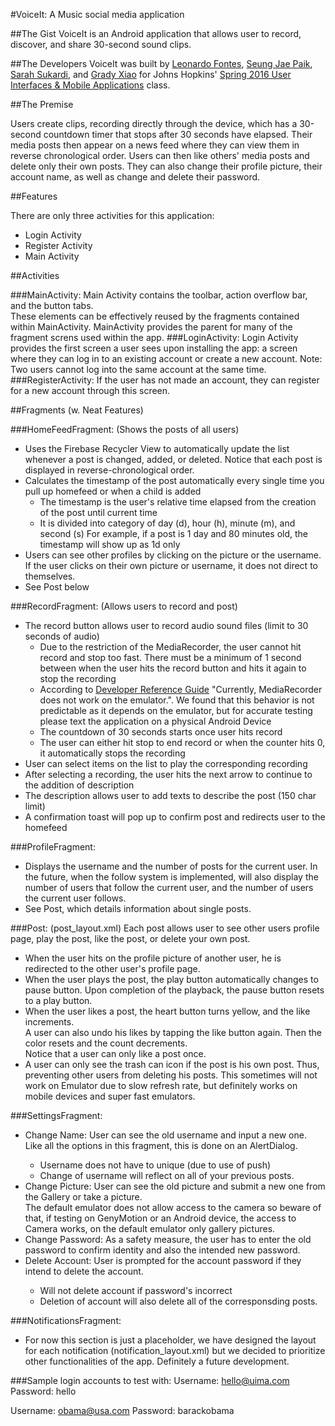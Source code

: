 #VoiceIt: A Music social media application

##The Gist
VoiceIt is an Android application that allows user to record, discover, and share 30-second sound clips.

##The Developers
VoiceIt was built by <a href="https://github.com/leofontes">Leonardo Fontes</a>, <a href="https://github.com/sjp511">Seung Jae Paik</a>,
<a href="https://github.com/smsukardi"> Sarah Sukardi</a>, and <a href="https://github.com/mebius5">Grady Xiao</a> for Johns Hopkins' <a href="http://www.cs.jhu.edu/~joanne/cs250/">Spring 2016 User Interfaces & Mobile Applications</a> class.

##The Premise

Users create clips, recording directly through the device, which has a 30-second countdown timer that stops after 30 seconds have elapsed.
Their media posts then appear on a news feed where they can view them in reverse chronological order.
Users can then like others' media posts and delete only their own posts. They can also change their profile picture, their account name, as well as change and delete their password.

##Features

There are only three activities for this application:
<ul>
  <li> Login Activity
  <li> Register Activity
  <li> Main Activity
</ul>
##Activities

###MainActivity:
Main Activity contains the toolbar, action overflow bar, and the button tabs. <br>
These elements can be effectively reused by the fragments contained within MainActivity.
MainActivity provides the parent for many of the fragment screns used within the app.
###LoginActivity:
Login Activity provides the first screen a user sees upon installing the app: a screen where they can log in to an existing account
or create a new account.
Note: Two users cannot log into the same account at the same time.
###RegisterActivity:
If the user has not made an account, they can register for a new account through this screen.

##Fragments (w. Neat Features)

###HomeFeedFragment: (Shows the posts of all users)
<ul>
  <li> Uses the Firebase Recycler View to automatically update the list whenever a post is changed, added, or deleted. Notice that each post is displayed in reverse-chronological order.
  <li> Calculates the timestamp of the post automatically every single time you pull up homefeed or when a child is added
    <ul>
      <li>The timestamp is the user's relative time elapsed from the creation of the post until current time
      <li>It is divided into category of day (d), hour (h), minute (m), and second (s)
      For example, if a post is 1 day and 80 minutes old, the timestamp will show up as 1d only
    </ul>
  <li> Users can see other profiles by clicking on the picture or the username. If the user clicks on their own picture or username, it does not direct to themselves.
  <li> See Post below
</ul>

###RecordFragment: (Allows users to record and post)
<ul>
  <li> The record button allows user to record audio sound files (limit to 30 seconds of audio)
    <ul>
      <li> Due to the restriction of the MediaRecorder, the user cannot hit record and stop too fast. There must be a minimum of 1 second between when the user hits the record button and hits it again to stop the recording
      <li> According to <a href="https://developer.android.com/reference/android/media/MediaRecorder.html">Developer Reference Guide</a> "Currently, MediaRecorder does not work on the emulator.". We found that this behavior is not predictable as it depends on the emulator, but for accurate testing please text the application on a physical Android Device
      <li> The countdown of 30 seconds starts once user hits record
      <li> The user can either hit stop to end record or when the counter hits 0, it automatically stops the recording
    </ul>
  <li> User can select items on the list to play the corresponding recording
  <li> After selecting a recording, the user hits the next arrow to continue to the addition of description
  <li> The description allows user to add texts to describe the post (150 char limit)
  <li> A confirmation toast will pop up to confirm post and redirects user to the homefeed
</ul>

###ProfileFragment:
<ul>
  <li> Displays the username and the number of posts for the current user. In the future, when the follow system is implemented, will also display the number of users that follow the current user, and the number of users the current user follows.
  <li> See Post, which details information about single posts.
</ul>

###Post: (post_layout.xml)
Each post allows user to see other users profile page, play the post, like the post, or delete your own post.
    <ul>
      <li> When the user hits on the profile picture of another user, he is redirected to the other user's profile page.
      <li> When the user plays the post, the play button automatically changes to pause button.
      Upon completion of the playback, the pause button resets to a play button.
      <li> When the user likes a post, the heart button turns yellow, and the like increments. <br>
      A user can also undo his likes by tapping the like button again. Then the color resets and the count decrements. <br>
      Notice that a user can only like a post once. <br>
      <li> A user can only see the trash can icon if the post is his own post. Thus, preventing other users from deleting his posts. This sometimes will not work on Emulator due to slow refresh rate, but definitely works on mobile devices and super fast emulators.
    </ul>

###SettingsFragment:
<ul>
    <li>Change Name: User can see the old username and input a new one. Like all the options in this fragment, this is done on an AlertDialog.</li>
      <ul>
        <li>Username does not have to unique (due to use of push)
        <li>Change of username will reflect on all of your previous posts.
      </ul>
    <li>Change Picture: User can see the old picture and submit a new one from the Gallery or take a picture.<br>The default emulator does not allow access to the camera so beware of that, if testing on GenyMotion or an Android device, the access to Camera works, on the default emulator only gallery pictures. </li>
    <li>Change Password: As a safety measure, the user has to enter the old password to confirm identity and also the intended new password.</li>
    <li>Delete Account: User is prompted for the account password if they intend to delete the account.</li>
      <ul>
        <li> Will not delete account if password's incorrect
        <li> Deletion of account will also delete all of the corresponsding posts.
      </ul>
</ul>

###NotificationsFragment:
<ul>
    <li>For now this section is just a placeholder, we have designed the layout for each notification (notification_layout.xml) but we decided to prioritize other functionalities of the app. Definitely a future development.</li>
</ul>

###Sample login accounts to test with:
Username: hello@uima.com
Password: hello

Username: obama@usa.com
Password: barackobama
